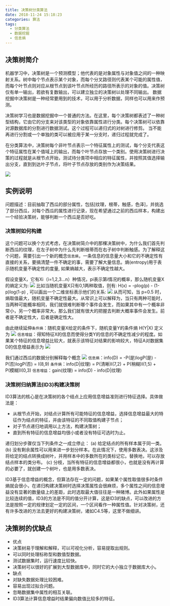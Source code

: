 ```yaml
---
title: 决策树分类算法
date: 2018-11-24 15:18:23
categories: 算法
tags:
  - 分类算法
  - 数据挖掘
  - 信息熵
---
```


## 决策树简介
机器学习中，决策树是一个预测模型；他代表的是对象属性与对象值之间的一种映射关系。树中每个节点表示某个对象，而每个分叉路径则代表某个可能的属性值，而每个叶节点则对应从根节点到该叶节点所经历的路径所表示的对象的值。决策树仅有单一输出，若欲有复数输出，可以建立独立的决策树以处理不同输出。 数据挖掘中决策树是一种经常要用到的技术，可以用于分析数据，同样也可以用来作预测。

决策树学习也是数据挖掘中一个普通的方法。在这里，每个决策树都表述了一种树型结构，它由它的分支来对该类型的对象依靠属性进行分类。每个决策树可以依靠对源数据库的分割进行数据测试。这个过程可以递归式的对树进行修剪。 当不能再进行分割或一个单独的类可以被应用于某一分支时，递归过程就完成了。

在分类算法中，决策树每个非叶节点表示一个特征属性上的测试，每个分支代表这个特征属性在某个值域上的输出，而每个叶节点存放一个类别。使用决策树进行决策的过程就是从根节点开始，测试待分类项中相应的特征属性，并按照其值选择输出分支，直到到达叶子节点，将叶子节点存放的类别作为决策结果。
<!--more-->
![](/images/decisiontree.png)

## 实例说明
问题描述：目前抽取了西瓜的部分属性，包括[纹理，根蒂，触感，色泽]，并挑选了部分西瓜，对每个西瓜的属性进行记录，现在希望通过之前的西瓜样本，构建出一个经验决策树，能够判断一个西瓜是否好吃。

### 决策树如何构建
这个问题可以换个方式考虑，在决策树简介中的那棵决策树中，为什么我们首先判断西瓜的纹理，在左子树中为什么先判断根蒂而在右子树中判断触感。为了解释这个问题，需要引出一个新的概念`信息熵`，一条信息的信息量大小和它的不确定性有直接的关系，要搞清楚一件不确定的事，需要了解大量信息。熵(entropy)用于表示随机变量不确定性的度量, 如果熵越大，表示不确定性越大。

假设变量X，它有Xi（i=1,2,3...n）种情况，pi表示第i情况的概率，那么随机变量X的熵定义为:
![](/images/entropy.jpg)
比如当随机变量X只有0,1两种取值，则有: H(x) = -plog(p) - (1-p)log(1-p) , 可以画出一个二维坐标表示他们的关系:
![](/images/entropychart.jpg)
从而可知，当 p=0.5 时，熵取值最大，随机变量不确定性最大。从常识上可以解释为，当只有两种可能时，当两种可能概率相同，我们就很难判断哪个事件会发生，而如果其中有一个概率非常小，另一个概率非常大，那么我们就有很大的把握去判断大概率事件会发生。前者是不确定性大，后者是确定性大。

由此继续延伸`条件熵`：随机变量X给定的条件下，随机变量Y的条件熵 H(Y|X) 定义为
![](/images/1entropy.jpg)
`信息增益`：得知特征X的信息而使得分类Y的信息的不确定性减少的程度。如果某个特征的信息增益比较大，就表示该特征对结果的影响较大，特征A对数据集D的信息增益表示为
![](/images/2entropy.jpg)

我们通过西瓜的数据分别解释每个概念
![](/images/treedata.png)
`信息熵`：info(D) = -P(是)logP(是) - P(否)logP(否) = I(8,9)
`条件熵`：info(D|纹理) = P(清晰)I(7,2) + P(稍糊)I(1,5) + P(模糊)I(0,3)
`信息增益`：gain(纹理) = info(D) - info(D|纹理)

### 决策树归纳算法(ID3)构建决策树
ID3算法的核心是在决策树的各个结点上应用信息增益准则进行特征选择。具体做法是：
- 从根节点开始，对结点计算所有可能特征的信息增益，选择信息增益最大的特征作为结点的特征，并由该特征的不同取值构建子节点；
- 对子节点递归地调用以上方法，构建决策树；
- 直到所有特征的信息增益均很小或者没有特征可选时为止。

递归划分步骤仅当下列条件之一成立停止： (a) 给定结点的所有样本属于同一类。 (b) 没有剩余属性可以用来进一步划分样本。在此情况下，使用多数表决。这涉及将给定的结点转换成树叶，并用样本中的多数所在的类标记它。替换地，可以存放结点样本的类分布。 (c) 分枝，当所有特征的信息增益都很小，也就是没有再计算的必要了，就创建一个树叶，也是用多数表决。

ID3基于信息增益的概念，但算法存在一定的问题，如果某个属性取值很多时条件熵就会很小，在递归构建决策树时选择决策属性会很麻烦，多个属性之间的信息增益没有显著的数量级上的差距，此时选取最大值往往是一种赌博。此外如果属性是比较连续的值，ID3的方法是不同的值分开计算，这是ID3的缺点，可以改进的方法是按照一定的规律划定一定的区间，一个区间看作一种属性值。针对决策树，还有许多改进的方法去更好的构建决策树，诸如C4.5等，这里不做细讲。

## 决策树的优缺点
- 优点
 - 决策树易于理解和解释，可以可视化分析，容易提取出规则。
 - 可以同时处理标称型和数值型数据。
 - 测试数据集时，运行速度比较快。
 - 决策树可以很好的扩展到大型数据库中，同时它的大小独立于数据库大小。
- 缺点
 - 对缺失数据处理比较困难。
 - 容易出现过拟合问题。
 - 忽略数据集中属性的相互关联。
 - ID3算法计算信息增益时结果偏向数值比较多的特征。